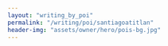 ```yaml
---
layout: "writing_by_poi"
permalink: "/writing/poi/santiagoatitlan"
header-img: "assets/owner/hero/pois-bg.jpg"
---
```

